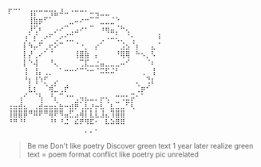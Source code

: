 ⠏⠉⠁⠀⢰⡖⠒⠒⢲⣦⠼⠤⠐⠒⠒⠂⠤⢤⣀⣀⠀⠀⠀⠀⠀⠀⠀⠀⠀⠀
⠀⠀⠀⠀⢸⣷⡶⠋⠁⠀⠀⠀⣀⠤⠔⠒⠉⠉⣀⣀⣈⠑⠀⠀⠀⠀⠀⠀⠀⠀
⠀⠀⠀⠀⡸⢋⠆⠀⠀⡠⠔⠉⢀⣠⠔⠂⠉⠀⠰⢶⣤⡈⠓⢄⠀⠀⠀⠀⠀⠀
⠀⠀⠀⢰⠁⡎⢀⠔⠋⢀⠔⢊⣉⠀⠀⠀⠀⠀⢀⠠⠤⢅⡀⠈⢂⠀⠀⠀⠀⠸
⠀⠀⠀⡇⠳⡤⠋⢀⢖⠕⠉⠀⠀⠈⠐⡀⠀⡔⠁⠀⠀⠀⣨⣢⠈⡆⠀⠀⣄⠈
⠀⠀⠀⡇⡜⢀⠔⠁⠈⠀⠀⠀⠀⢸⣿⣷⠀⡄⠀⠀⠀⠘⢿⢿⠀⠓⠢⡀⠣⠀
⠀⠀⠀⡇⠑⢼⠀⠀⠘⢄⠀⠀⠀⠀⢉⣏⣀⣐⣤⣀⣀⣀⠤⠊⠀⠀⠀⠈⠆⠀
⠀⠀⠀⢸⠀⢸⡄⢀⡀⠀⠁⠒⠒⠊⠉⠑⠒⠈⠭⠯⠬⠃⠀⠀⠀⠀⢀⠀⢸⠀
⠀⠀⠀⠘⡆⢸⠱⡋⠀⡠⠀⠀⠀⠀⠀⠀⠀⠀⠀⠀⠀⠀⠀⠀⠀⡀⠀⢙⡆⠀
⠀⠀⠀⠀⣇⡆⠀⠈⢾⣁⢀⡞⠀⠀⠀⠀⠀⠀⠀⠀⠀⠀⠀⠀⠀⢈⡶⠊⠀⠀
⠀⠀⢠⠊⠀⠈⢣⠀⠘⡄⠉⠐⠒⢀⢤⣄⣀⡀⡤⢄⠀⠒⢒⣂⡭⠂⠁⠀⠀⠀
⢠⣤⣼⣄⠀⢀⣼⣤⣤⣌⣦⠤⣴⡿⢁⣇⡰⡤⣇⠈⣆⣉⣀⠋⢇⠀⠀⠀⠀⠀
⢸⣿⣿⡿⠛⠿⠟⠛⢿⠟⠻⣤⣋⣠⢾⡇⣇⣇⣸⣄⢹⣿⣿⠀⠀⠀⠀⠀⠀⠀
⠘⠛⠘⠃⠀⠀⠀⠀⠘⠃⠘⠬⠀⠮⠟⠻⠯⠂⠀⠧⠵⠿⠿⠀⠀⠀⠀⠀⠀⠀
⠀⠀⠀⠀⠀⠀⠀⠀⠀⠀⠀⠀⠀⠀⠀⠄⠄⠂⠀⠀⠀⠀⠀⠀⠀⠀⠀⠀⠀⠀
>Be me
>Don't like poetry
>Discover green text
>1 year later
>realize green text = poem format
>conflict
>like poetry
>pic unrelated